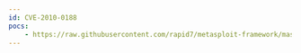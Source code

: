 ```yaml
---
id: CVE-2010-0188
pocs:
    - https://raw.githubusercontent.com/rapid7/metasploit-framework/master/modules/exploits/windows/fileformat/adobe_libtiff.rb
---
```

